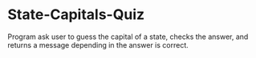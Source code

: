 # State-Capitals-Quiz
Program ask user to guess the capital of a state, checks the answer, and returns a message depending in the answer is correct.
